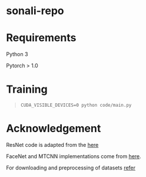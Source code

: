 # sonali-repo

# Requirements

Python 3

Pytorch > 1.0

# Training
> `CUDA_VISIBLE_DEVICES=0 python code/main.py`

# Acknowledgement
ResNet code is adapted from the [here](https://github.com/pytorch/vision/blob/main/torchvision/models/resnet.py)

FaceNet and MTCNN implementations come from [here](https://github.com/timesler/facenet-pytorch).

For downloading and preprocessing of datasets [refer](https://github.com/alasdairtran/transform-and-tell/tree/master)
